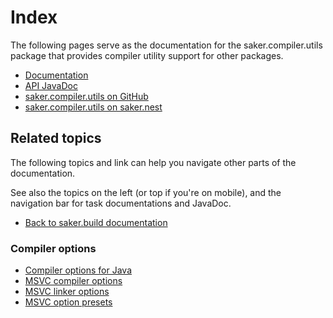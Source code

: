 # Index

The following pages serve as the documentation for the saker.compiler.utils package that provides compiler utility support for other packages.

<div class="doc-table-of-contents">

* [Documentation](/doc/index.md)
* [API JavaDoc](/javadoc/index.html)
* [saker.compiler.utils on GitHub](https://github.com/sakerbuild/saker.compiler.utils)
* [saker.compiler.utils on saker.nest](https://nest.saker.build/package/saker.compiler.utils)

</div>

## Related topics

The following topics and link can help you navigate other parts of the documentation. 

See also the topics on the left (or top if you're on mobile), and the navigation bar for task documentations and JavaDoc.

<div class="doc-table-of-contents">

* [Back to saker.build documentation](root:/saker.build/index.html)

</div>

### Compiler options

<div class="doc-table-of-contents">

* [Compiler options for Java](root:/saker.java.compiler/doc/javacompile/compileroptions.html)
* [MSVC compiler options](root:/saker.msvc/doc/ccompile/compileroptions.html)
* [MSVC linker options](root:/saker.msvc/doc/ccompile/linkeroptions.html)
* [MSVC option presets](root:/saker.msvc/doc/ccompile/optionpresets.html)

</div>